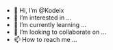 - 👋 Hi, I’m @Kodeix
- 👀 I’m interested in ...
- 🌱 I’m currently learning ...
- 💞️ I’m looking to collaborate on ...
- 📫 How to reach me ...

<!---
Kodeix/Kodeix is a ✨ special ✨ repository because its `README.md` (this file) appears on your GitHub profile.
You can click the Preview link to take a look at your changes.
--->
